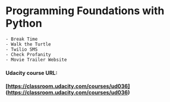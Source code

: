 # Programming Foundations with Python
```
- Break Time
- Walk the Turtle
- Twilio SMS 
- Check Profanity
- Movie Trailer Website
```
#### **Udacity course URL:**
#### [https://classroom.udacity.com/courses/ud036] (https://classroom.udacity.com/courses/ud036)
